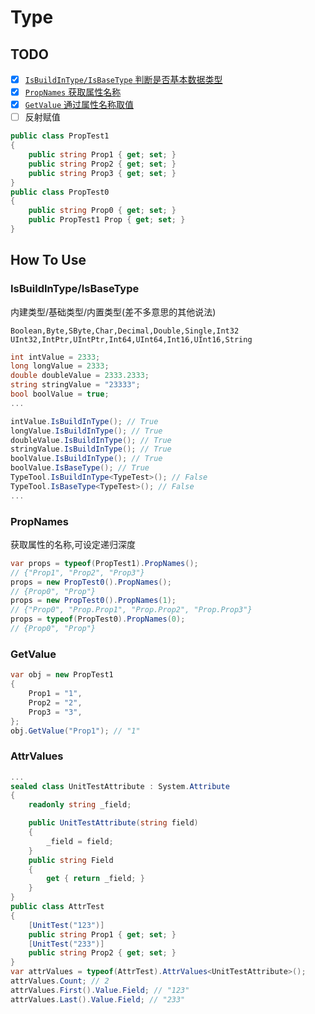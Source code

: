 # Type

## TODO

- [x] [`IsBuildInType/IsBaseType` 判断是否基本数据类型](#isbuildintypeisbasetype)
- [x] [`PropNames` 获取属性名称](#propnames)
- [x] [`GetValue` 通过属性名称取值](#getvalue)
- [ ] 反射赋值

```csharp
public class PropTest1
{
    public string Prop1 { get; set; }
    public string Prop2 { get; set; }
    public string Prop3 { get; set; }
}
public class PropTest0
{
    public string Prop0 { get; set; }
    public PropTest1 Prop { get; set; }
}
```

## How To Use

### IsBuildInType/IsBaseType

内建类型/基础类型/内置类型(差不多意思的其他说法)

`Boolean,Byte,SByte,Char,Decimal,Double,Single,Int32`
`UInt32,IntPtr,UIntPtr,Int64,UInt64,Int16,UInt16,String`

```csharp
int intValue = 2333;
long longValue = 2333;
double doubleValue = 2333.2333;
string stringValue = "23333";
bool boolValue = true;
...

intValue.IsBuildInType(); // True
longValue.IsBuildInType(); // True
doubleValue.IsBuildInType(); // True
stringValue.IsBuildInType(); // True
boolValue.IsBuildInType(); // True
boolValue.IsBaseType(); // True
TypeTool.IsBuildInType<TypeTest>(); // False
TypeTool.IsBaseType<TypeTest>(); // False
...
```

### PropNames

获取属性的名称,可设定递归深度

```csharp
var props = typeof(PropTest1).PropNames();
// {"Prop1", "Prop2", "Prop3"}
props = new PropTest0().PropNames();
// {Prop0", "Prop"}
props = new PropTest0().PropNames(1);
// {"Prop0", "Prop.Prop1", "Prop.Prop2", "Prop.Prop3"}
props = typeof(PropTest0).PropNames(0);
// {Prop0", "Prop"}
```

### GetValue

```csharp
var obj = new PropTest1
{
    Prop1 = "1",
    Prop2 = "2",
    Prop3 = "3",
};
obj.GetValue("Prop1"); // "1"
```

### AttrValues

```csharp
...
sealed class UnitTestAttribute : System.Attribute
{
    readonly string _field;

    public UnitTestAttribute(string field)
    {
        _field = field;
    }
    public string Field
    {
        get { return _field; }
    }
}
public class AttrTest
{
    [UnitTest("123")]
    public string Prop1 { get; set; }
    [UnitTest("233")]
    public string Prop2 { get; set; }
}
var attrValues = typeof(AttrTest).AttrValues<UnitTestAttribute>();
attrValues.Count; // 2
attrValues.First().Value.Field; // "123"
attrValues.Last().Value.Field; // "233"
```

